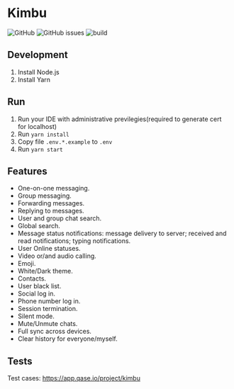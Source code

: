 # Kimbu
![GitHub](https://img.shields.io/github/license/kimbu-chat/web)
![GitHub issues](https://img.shields.io/github/issues/kimbu-chat/web)
![build](https://github.com/kimbu-chat/web/actions/workflows/build-deploy-prod.yml/badge.svg)

## Development

1. Install Node.js
2. Install Yarn

## Run

1. Run your IDE with administrative previlegies(required to generate cert for localhost)
2. Run ```yarn install```
3. Copy file `.env.*.example` to `.env`
4. Run `yarn start`

## Features

* One-on-one messaging.
* Group messaging. 
* Forwarding messages.
* Replying to messages.
* User and group chat search.
* Global search.
* Message status notifications: message delivery to server; received and read notifications; typing notifications.
* User Online statuses.
* Video or/and audio calling.
* Emoji.
* White/Dark theme.
* Contacts.
* User black list.
* Social log in.
* Phone number log in.
* Session termination.
* Silent mode.
* Mute/Unmute chats.
* Full sync across devices.
* Clear history for everyone/myself.

## Tests

Test cases: https://app.qase.io/project/kimbu



